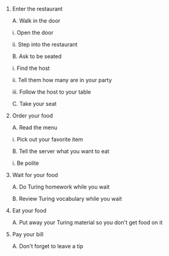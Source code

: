 1. Enter the restaurant

    A. Walk in the door

      i. Open the door

      ii. Step into the restaurant

    B. Ask to be seated

      i. Find the host

      ii. Tell them how many are in your party

      iii. Follow the host to your table

    C. Take your seat

2. Order your food

    A. Read the menu

      i. Pick out your favorite item

    B. Tell the server what you want to eat

      i. Be polite

3. Wait for your food

    A. Do Turing homework while you wait

    B. Review Turing vocabulary while you wait

4. Eat your food

    A. Put away your Turing material so you don't get food on it

5. Pay your bill

    A. Don't forget to leave a tip
